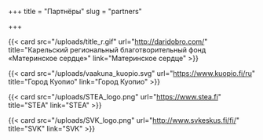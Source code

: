 +++
title = "Партнёры"
slug = "partners"

+++

<div class="cards-grid">

{{< card src="/uploads/title_r.gif" url="http://daridobro.com/" title="Карельский региональный благотворительный фонд «Материнское сердце»" link="Материнское сердце" >}}

{{< card src="/uploads/vaakuna_kuopio.svg" url="https://www.kuopio.fi/ru" title="Город Куопио" link="Город Куопио" >}}

{{< card src="/uploads/STEA_logo.png" url="https://www.stea.fi" title="STEA" link="STEA" >}}

{{< card src="/uploads/SVK_logo.png" url="http://www.svkeskus.fi/fi/" title="SVK" link="SVK" >}}

</div>
